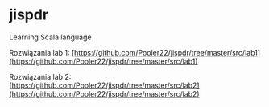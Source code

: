 # jispdr
Learning Scala language

Rozwiązania lab 1:
[https://github.com/Pooler22/jispdr/tree/master/src/lab1](https://github.com/Pooler22/jispdr/tree/master/src/lab1)

Rozwiązania lab 2:
[https://github.com/Pooler22/jispdr/tree/master/src/lab2](https://github.com/Pooler22/jispdr/tree/master/src/lab2)
